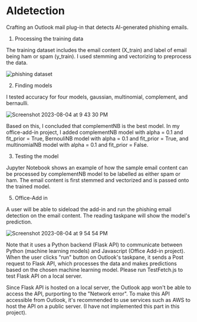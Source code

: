 # AIdetection
Crafting an Outlook mail plug-in that detects AI-generated phishing emails.

1. Processing the training data
   
The training dataset includes the email content (X_train) and label of email being ham or spam (y_train). I used stemming and vectorizing to preprocess the data.

![phishing dataset](https://github.com/Saefurukawa/My-Office-Add-in/assets/123199087/71601091-5313-4562-a3fa-23cfd42957c4)

2. Finding models
   
I tested accuracy for four models, gaussian, multinomial, complement, and bernaulli. 

![Screenshot 2023-08-04 at 9 43 30 PM](https://github.com/Saefurukawa/My-Office-Add-in/assets/123199087/3a11812c-7dab-4fa8-b920-04fc7bf6b258)

Based on this, I concluded that complementNB is the best model. In my office-add-in project, I added complementNB model with alpha = 0.1 and fit_prior = True, BernouliNB model with alpha = 0.1 and fit_prior = True, and multinomialNB model with alpha = 0.1 and fit_prior = False.

3. Testing the model
   
Jupyter Notebook shows an example of how the sample email content can be processed by complementNB model to be labelled as either spam or ham. The email content is first stemmed and vectorized and is passed onto the trained model.

5. Office-Add in
   
A user will be able to sideload the add-in and run the phishing email detection on the email content. The reading taskpane will show the model's prediction. 

![Screenshot 2023-08-04 at 9 54 54 PM](https://github.com/Saefurukawa/My-Office-Add-in/assets/123199087/67614bd9-2574-420f-a748-d66bec6bc51c)


Note that it uses a Python backend (Flask API) to communicate between Python (machine learning models) and Javascript (Office Add-in project). When the user clicks "run" button on Outlook's taskpane, it sends a Post request to Flask API, which processes the data and makes predictions based on the chosen machine learning model. Please run TestFetch.js to test Flask API on a local server. 

Since Flask API is hosted on a local server, the Outlook app won't be able to access the API, purporting to the "Network error". To make this API accessible from Outlook, it's recommended to use services such as AWS to host the API on a public server. (I have not implemented this part in this project). 
